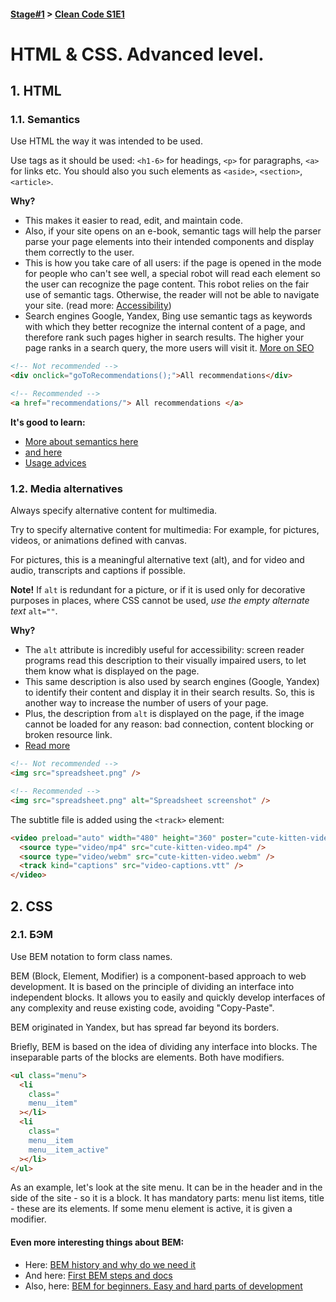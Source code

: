 #### [Stage#1](../../) > [Clean Code S1E1](../)

# HTML & CSS. Advanced level.

## 1. HTML

### 1.1. Semantics

Use HTML the way it was intended to be used.

Use tags as it should be used: `<h1-6>` for headings, `<p>` for paragraphs, `<a>` for links etc.
You should also you such elements as `<aside>`, `<section>`, `<article>`.

**Why?**

- This makes it easier to read, edit, and maintain code.
- Also, if your site opens on an e-book,
  semantic tags will help the parser parse your page elements into their intended components
  and display them correctly to the user.
- This is how you take care of all users:
  if the page is opened in the mode for people who can't see well, a special robot will read each element so the user can recognize the page content. This robot relies on the fair use of semantic tags.
  Otherwise, the reader will not be able to navigate your site.
  (read more: [Accessibility](https://developer.mozilla.org/en-US/docs/Learn/Accessibility/HTML))
- Search engines Google, Yandex, Bing use semantic tags as keywords with which they better recognize the internal content of a page,
  and therefore rank such pages higher in search results.
  The higher your page ranks in a search query, the more users will visit it.
  [More on SEO](https://developer.mozilla.org/en-US/docs/Glossary/SEO)

```html
<!-- Not recommended -->
<div onclick="goToRecommendations();">All recommendations</div>

<!-- Recommended -->
<a href="recommendations/"> All recommendations </a>
```

**It's good to learn:**

- [More about semantics here](https://developer.mozilla.org/en-US/docs/Glossary/Semantics)
- [and here](https://www.w3schools.com/html/html5_semantic_elements.asp)
- [Usage advices](https://medium.com/@stasonmars/%D1%81%D0%B5%D0%BA%D1%80%D0%B5%D1%82%D1%8B-%D0%B8%D1%81%D0%BF%D0%BE%D0%BB%D1%8C%D0%B7%D0%BE%D0%B2%D0%B0%D0%BD%D0%B8%D1%8F-%D1%81%D0%B5%D0%BC%D0%B0%D0%BD%D1%82%D0%B8%D1%87%D0%B5%D1%81%D0%BA%D0%BE%D0%B8%CC%86-%D0%B2%D0%B5%D1%80%D1%81%D1%82%D0%BA%D0%B8-%D0%B2-html5-c7cd5e6f1ebb)

### 1.2. Media alternatives

Always specify alternative content for multimedia.

Try to specify alternative content for multimedia:
For example, for pictures, videos, or animations defined with canvas.

For pictures, this is a meaningful alternative text (alt),
and for video and audio, transcripts and captions if possible.

**Note!** If `alt` is redundant for a picture, or if it is used only for decorative purposes in places,
where CSS cannot be used, _use the empty alternate text_ `alt=""`.

**Why?**

- The `alt` attribute is incredibly useful for accessibility:
  screen reader programs read this description to their visually impaired users,
  to let them know what is displayed on the page.
- This same description is also used by search engines (Google, Yandex) to identify their content and display it in their search results.
  So, this is another way to increase the number of users of your page.
- Plus, the description from `alt` is displayed on the page,
  if the image cannot be loaded for any reason:
  bad connection, content blocking or broken resource link.
- [Read more](https://moz.com/learn/seo/alt-text)

```html
<!-- Not recommended -->
<img src="spreadsheet.png" />

<!-- Recommended -->
<img src="spreadsheet.png" alt="Spreadsheet screenshot" />
```

The subtitle file is added using the `<track>` element:

```html
<video preload="auto" width="480" height="360" poster="cute-kitten-video.jpg">
  <source type="video/mp4" src="cute-kitten-video.mp4" />
  <source type="video/webm" src="cute-kitten-video.webm" />
  <track kind="captions" src="video-captions.vtt" />
</video>
```

## 2. CSS

### 2.1. БЭМ

Use BEM notation to form class names.

BEM (Block, Element, Modifier) is a component-based approach to web development. It is based on the principle of dividing an interface into independent blocks. It allows you to easily and quickly develop interfaces of any complexity and reuse existing code, avoiding "Copy-Paste".

BEM originated in Yandex, but has spread far beyond its borders.

Briefly, BEM is based on the idea of dividing any interface into blocks. The inseparable parts of the blocks are elements. Both have modifiers.

```html
<ul class="menu">
  <li
    class="
    menu__item"
  ></li>
  <li
    class="
    menu__item
    menu__item_active"
  ></li>
</ul>
```

As an example, let's look at the site menu. It can be in the header and in the side of the site - so it is a block. It has mandatory parts: menu list items, title - these are its elements. If some menu element is active, it is given a modifier.

#### Even more interesting things about BEM:

- Here: [BEM history and why do we need it](https://habr.com/ru/company/yandex/blog/276035/)
- And here: [First BEM steps and docs](https://en.bem.info/methodology/quick-start/)
- Also, here: [BEM for beginners. Easy and hard parts of development](https://medium.com/@innabelaya/%D0%B1%D1%8D%D0%BC-%D0%B4%D0%BB%D1%8F-%D0%BD%D0%B0%D1%87%D0%B8%D0%BD%D0%B0%D1%8E%D1%89%D0%B8%D1%85-%D0%BE%D1%87%D0%B5%D0%B2%D0%B8%D0%B4%D0%BD%D1%8B%D0%B5-%D0%B8-%D0%BD%D0%B5%D0%BE%D1%87%D0%B5%D0%B2%D0%B8%D0%B4%D0%BD%D1%8B%D0%B5-%D0%B2%D0%BE%D0%BF%D1%80%D0%BE%D1%81%D1%8B-%D0%B2%D0%B5%D1%80%D1%81%D1%82%D0%BA%D0%B8-1a21d67cf840)